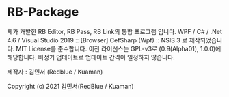 # RB-Package
제가 개발한 RB Editor, RB Pass, RB Link의 통합 프로그램 입니다.
WPF / C# / .Net 4.6 / Visual Studio 2019 :: [Browser] CefSharp (Wpf) :: NSIS 3 로 제작되었습니다.
MIT License를 준수합니다. 이전 라이선스는 GPL-v3로 (0.9(Alpha01), 1.0.0)에 해당합니다.
비정기 업데이트로 업데이트 간격이 일정하지 않습니다.

제작자 : 김민서 (Redblue / Kuaman)

Copyright (c) 2021 김민서(RedBlue / Kuaman)
